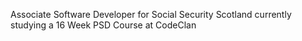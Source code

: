 Associate Software Developer for Social Security Scotland currently studying a 16 Week PSD Course at CodeClan 

